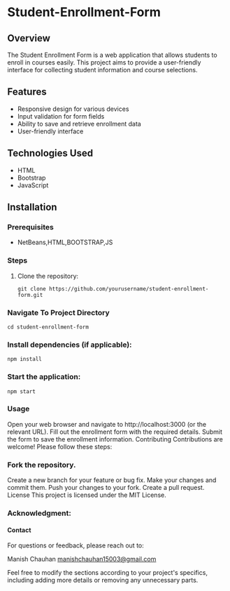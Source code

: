 # Student-Enrollment-Form

## Overview
The Student Enrollment Form is a web application that allows students to enroll in courses easily. This project aims to provide a user-friendly interface for collecting student information and course selections.

## Features
- Responsive design for various devices
- Input validation for form fields
- Ability to save and retrieve enrollment data
- User-friendly interface

## Technologies Used
- HTML
- Bootstrap
- JavaScript

## Installation

### Prerequisites
- NetBeans,HTML,BOOTSTRAP,JS

### Steps
1. Clone the repository:
   
   ```git clone https://github.com/yourusername/student-enrollment-form.git```

### Navigate To Project Directory
```cd student-enrollment-form```
### Install dependencies (if applicable):
```npm install```
### Start the application:
```npm start```

### Usage
Open your web browser and navigate to http://localhost:3000 (or the relevant URL).
Fill out the enrollment form with the required details.
Submit the form to save the enrollment information.
Contributing
Contributions are welcome! Please follow these steps:

### Fork the repository.
Create a new branch for your feature or bug fix.
Make your changes and commit them.
Push your changes to your fork.
Create a pull request.
License
This project is licensed under the MIT License.

### Acknowledgment:
#### Contact
For questions or feedback, please reach out to:

Manish Chauhan
manishchauhan15003@gmail.com

Feel free to modify the sections according to your project's specifics, including adding more details or removing any unnecessary parts.
